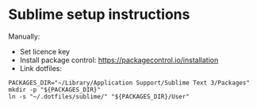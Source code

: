 # Sublime setup instructions

Manually:
* Set licence key
* Install package control: https://packagecontrol.io/installation
* Link dotfiles:
```
PACKAGES_DIR="~/Library/Application Support/Sublime Text 3/Packages"
mkdir -p "${PACKAGES_DIR}"
ln -s "~/.dotfiles/sublime/" "${PACKAGES_DIR}/User"
```